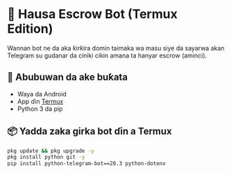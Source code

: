 # 🤖 Hausa Escrow Bot (Termux Edition)

Wannan bot ne da aka ƙirƙira domin taimaka wa masu siye da sayarwa akan Telegram su gudanar da ciniki cikin amana ta hanyar escrow (aminci).

## 🔧 Abubuwan da ake buƙata

- Waya da Android
- App ɗin [Termux](https://f-droid.org/packages/com.termux/)
- Python 3 da pip

## 📦 Yadda zaka girka bot ɗin a Termux

```bash
pkg update && pkg upgrade -y
pkg install python git -y
pip install python-telegram-bot==20.3 python-dotenv
